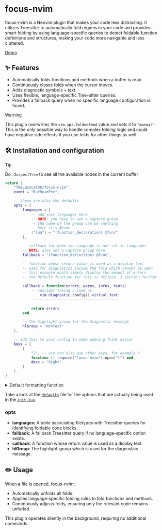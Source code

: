# focus-nvim

focus-nvim is a Neovim plugin that makes your code less distracting. It utilizes Treesitter to automatically fold regions in your code and provides smart folding by using language-specific queries to detect foldable function definitions and structures, making your code more navigable and less cluttered.

[Demo](https://github.com/user-attachments/assets/7a749d29-6e01-4e69-bbf9-75d207711c2d)

## ✨ Features

- Automatically folds functions and methods when a buffer is read.
- Continuously closes folds when the cursor moves.
- Adds diagnostic symbols + text.
- Uses flexible, language-specific Tree-sitter queries.
- Provides a fallback query when no specific language configuration is found.

> [!WARNING]
> This plugin overwrites the `vim.api.foldmethod` value and sets it to `"manual"`. This is the only possible way to handle complex folding logic and could have negative side effects if you use folds for other things as well.

## 🛠️ Installation and configuration

> [!TIP]
> Do `:InspectTree` to see all the available nodes in the current buffer

```lua
return {
    "TheLazyCat00/focus-nvim",
    event = "BufReadPre",

    -- these are also the defaults
    opts = {
        languages = {
            -- add your languages here
            -- NOTE: you have to set a capture group
            -- the name of the group can be anything
            -- here it's @func
            ["lua"] = "(function_declaration) @func"
        },

        -- fallback for when the language is not set in languages
        -- NOTE: also set a capture group here
        fallback = "(function_definition) @func",

        -- function whose return value is used as a display text
        -- used for diagnostics inside the fold which cannot be seen
        -- this example would simply display the amount of errors
        -- the default function for this is defined  1 section further below

        callback = function(errors, warns, infos, hints)
            -- consider taking a look at:
                vim.diagnostic.config().virtual_text
            ----------------------------------------

            return errors
        end,

        -- the highlight-group for the diagnostic message
        hlGroup = "NonText"
    },

    -- add this to your config to make opening folds easier
    keys = {
        {
            "l", -- you can also use other keys, for example h
            function () require("focus-nvim").open("l") end,
            desc = "Right"
        }
    }
}
```

<details>
    <summary>
        Default formatting function
    </summary>

```lua
local function defaultFormat(errors, warns, infos, hints)
    local segments = {}
    if errors > 0 then
        table.insert(segments, "Errors: " .. errors)
    end
    if warns > 0 then
        table.insert(segments, "Warns: " .. warns)
    end
    if infos > 0 then
        table.insert(segments, "Infos: " .. infos)
    end
    if hints > 0 then
        table.insert(segments, "Hints: " .. hints)
    end

    local result = ""
    for _, segment in ipairs(segments) do
        if result == "" then
            result = segment
            goto continue
        end

        result = result .. ", " .. segment
        ::continue::
    end

    if result == "" then
        return ""
    end

    local virtualText = vim.diagnostic.config().virtual_text or {}
    result = string.rep(" ", virtualText.spacing) .. virtualText.prefix .. " " .. result
    return result
end
```
</details>

Take a look at the [`defaults`](lua/focus-nvim/defaults.lua) file for the options that are actually being used in the [`init.lua`](lua/focus-nvim/init.lua).

### opts

- **languages:** A table associating filetypes with Treesitter queries for identifying foldable code blocks.
- **fallback:** A fallback Treesitter query if no language-specific option exists.
- **callback**: A function whose return value is used as a display text.
- **hlGroup**: The highlight-group which is used for the diagnostics message.

## ✏️ Usage

When a file is opened, focus-nvim:
- Automatically unfolds all folds.
- Applies language-specific folding rules to fold functions and methods.
- Continuously adjusts folds, ensuring only the relevant code remains unfurled.

This plugin operates silently in the background, requiring no additional commands.
